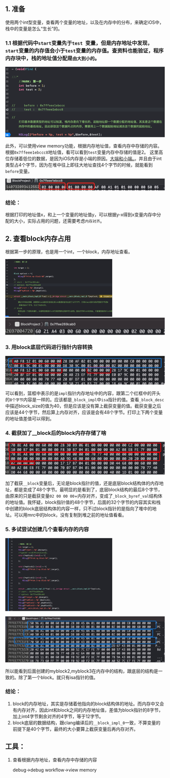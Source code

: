 

## 1. 准备

使用两个int型变量，查看两个变量的地址，以及在内存中的分布，来确定iOS中，栈中的变量是怎么“生长”的。

### 1.1 根据代码中`start`变量先于`test `变量，但是内存地址中发现，`start`变量的内存值会小于`test`变量的内存值。查资料也能验证，程序内存块中，栈的地址值分配是`由大到小的`。

![](../images/16/第一步.png)

此外，可以使用view memory功能，根据内存地址值，查看内存中存储的内容。根据`0x7ffeee1ebccc8`地址值，看可以看到`test`变量内存中存储的值是2。 这里高位存储着低位的数据，是因为iOS内存是小端的原因。[大端和小端。](https://www.cnblogs.com/luxiaoxun/archive/2012/09/05/2671697.html)。并且由于int类型占4个字节，因为在堆中往上即往大地址查找4个字节的时候，就能看到`before`变量。

![](../images/16/内存地址内容.png)

### 结论：

根据打印的地址值x，和上一个变量的地址值y，可以根据y-x得到x变量内存中分配的大小，实际占用的问题，还需要考虑`内存对齐`。



## 2. 查看block内存占用

根据第一步的原理，也是用一个int，一个block，内存地址查看。

<img src="../images/16/第二步.jpg" style="zoom: 33%;" />

<img src="../images/16/block内存占用.jpg" style="zoom:50%;" />



### 3. 用block底层代码进行指针内容转换

<img src="../images/16/block内存中存储的内容.jpg" style="zoom:50%;" />

可以看到，篮框中表示的是`impl`指针内存地址中的内容，跟第二个红框中的开头的`8个字节`内容是一样的。应该都是`_block_impl`中`isa`指针的值。查看`_block_desc`中描述block_size的值为40，但是应该是没有算上截获变量的值。截获变量之后应该是44个字节，然后算上内存对齐，应该是会有48个字节。打印上下两个变量的地址值差值可以得到。



### 4. 截获加了__block后的block内存存储了啥

<img src="../images/16/截获__block变量值后的内存.jpg" style="zoom: 50%;" />



加了截获`__block`变量后，无论是block指针的值，还是底层block结构体的内存地址，都是变成了48个字节。最明显的是看到了，底层block结构的最后8个字节，由原来的只是截获变量`02 00 00 00`+内存对齐，变成了`_block_byref_val`结构体的地址值。我怀疑，block指针值的48个字节，后面的32个字节的内容其实和栈中创建的block底层结构体的内容一样，只不过block指针的是指向了堆中的地址。可以用mrc中的block，没有复制到堆之前的地址值看看。





### 5. 多试尝试创建几个查看内存的内容

<img src="../images/16/多创建几个查看内存的内容.jpg" style="zoom: 33%;" />



![](../images/16/多几个block内存中内容.jpeg)



所以能看到后面创建的myblock2,myblock3在内存中的结构，跟底层的结构是一致的。除了第一个block。就只有isa指针的值。

### 结论：

1. block的内存地址，其实是存储着他指向的block结构体的地址。而内存中又会有内存对齐，因此int和block之间的内存地址值，差值为block指针的8字节，加上int4字节剩余对齐的4字节，等于12字节。
2. block底层的数据结构，跟clang编译后的`__block_impl_0`一致，不算变量的前提下是40个字节，最终的大小要算上截获变量后再内存对齐。











## 工具：

1. 查看根据内存地址，查看内存中存储的内容

   debug->debug workflow->view memory